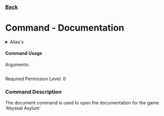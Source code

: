 ### [Back](../CommandsMain.md)
# Command - Documentation

<details>
  <summary>Alias's</summary>

  ```
document
documentation
docs
  ```
</details>


#### Command Usage

Arguments:
```
```

Required Permission Level: 0

### Command Description

The document command is used to open the documentation for the game 'Abyssal Asylum'
